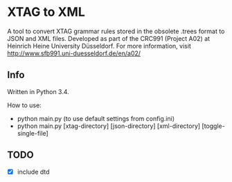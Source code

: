 # XTAG to XML
A tool to convert XTAG grammar rules stored in the obsolete .trees format to JSON and XML files. Developed as part of the CRC991 (Project A02) at Heinrich Heine University Düsseldorf.
For more information, visit http://www.sfb991.uni-duesseldorf.de/en/a02/

## Info
Written in Python 3.4.

How to use:
- python main.py (to use default settings from config.ini)
- python main.py [xtag-directory] [json-directory] [xml-directory] [toggle-single-file]    


## TODO
- [x] include dtd
